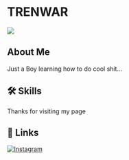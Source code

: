 # TRENWAR
![](https://media.giphy.com/media/Rlwz4m0aHgXH13jyrE/giphy-downsized.gif)

## About Me
Just a Boy learning how to do cool shit...

## 🛠 Skills
Thanks for visiting my page


## 🔗 Links
[![Instagram](https://img.shields.io/badge/Instagram-E4405F?style=for-the-badge&logo=instagram&logoColor=white)](https://instagram.com/trenwar)


